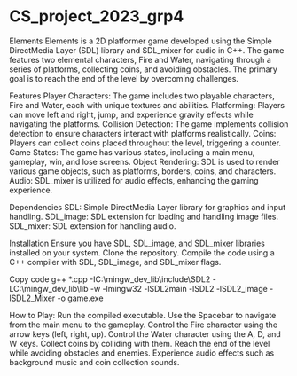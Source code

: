# CS_project_2023_grp4


Elements
Elements is a 2D platformer game developed using the Simple DirectMedia Layer (SDL) library and SDL_mixer for audio in C++. The game features two elemental characters, Fire and Water, navigating through a series of platforms, collecting coins, and avoiding obstacles. The primary goal is to reach the end of the level by overcoming challenges.

Features
Player Characters: The game includes two playable characters, Fire and Water, each with unique textures and abilities.
Platforming: Players can move left and right, jump, and experience gravity effects while navigating the platforms.
Collision Detection: The game implements collision detection to ensure characters interact with platforms realistically.
Coins: Players can collect coins placed throughout the level, triggering a counter.
Game States: The game has various states, including a main menu, gameplay, win, and lose screens.
Object Rendering: SDL is used to render various game objects, such as platforms, borders, coins, and characters.
Audio: SDL_mixer is utilized for audio effects, enhancing the gaming experience.

Dependencies
SDL: Simple DirectMedia Layer library for graphics and input handling.
SDL_image: SDL extension for loading and handling image files.
SDL_mixer: SDL extension for handling audio.

Installation
Ensure you have SDL, SDL_image, and SDL_mixer libraries installed on your system.
Clone the repository.
Compile the code using a C++ compiler with SDL, SDL_image, and SDL_mixer flags. 

Copy code
g++ *.cpp -IC:\mingw_dev_lib\include\SDL2 -LC:\mingw_dev_lib\lib -w -lmingw32 -lSDL2main -lSDL2 -lSDL2_image -lSDL2_Mixer -o game.exe


How to Play:
Run the compiled executable.
Use the Spacebar to navigate from the main menu to the gameplay.
Control the Fire character using the arrow keys (left, right, up).
Control the Water character using the A, D, and W keys.
Collect coins by colliding with them.
Reach the end of the level while avoiding obstacles and enemies.
Experience audio effects such as background music and coin collection sounds.
